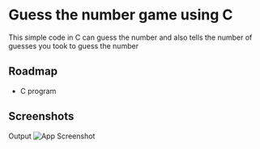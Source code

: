 
# Guess the number game using C

This simple code in C can guess the number
and also tells the number of guesses you
took to guess the number

## Roadmap

- C program




## Screenshots

Output
![App Screenshot](https://blogger.googleusercontent.com/img/a/AVvXsEiyf4XksThKWPwRGb4_JRVUtPCu9ft8X3EGks43YmOfxcSCrjyNWoFJuONQnfk6K6_vg7jnLIoRhT3WvfgRgGM943NFFvbrvGkQnA5hhoZa_hCusYjoIFUw8PsqfLmVV8DTV5EEPrl3SUUnRPe5zQBwaK_lW6IQsuH83Gr7quzrXFi272J59iucWHTyfA=s320)

